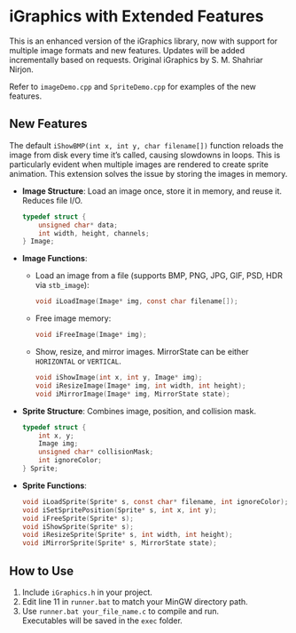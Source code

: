# iGraphics with Extended Features

This is an enhanced version of the iGraphics library, now with support for multiple image formats and new features. Updates will be added incrementally based on requests. Original iGraphics by S. M. Shahriar Nirjon.

Refer to `imageDemo.cpp` and `SpriteDemo.cpp` for examples of the new features.

## New Features
The default `iShowBMP(int x, int y, char filename[])` function reloads the image from disk every time it’s called, causing slowdowns in loops. This is particularly evident when multiple images are rendered to create sprite animation. This extension solves the issue by storing the images in memory.

- **Image Structure**: Load an image once, store it in memory, and reuse it. Reduces file I/O.
  ```c
  typedef struct {
      unsigned char* data;
      int width, height, channels;
  } Image;
  ```

- **Image Functions**:
  - Load an image from a file (supports BMP, PNG, JPG, GIF, PSD, HDR via `stb_image`):
    ```c
    void iLoadImage(Image* img, const char filename[]);
    ```
  - Free image memory:
    ```c
    void iFreeImage(Image* img);
    ```
  - Show, resize, and mirror images. MirrorState can be either `HORIZONTAL` or `VERTICAL`.
    ```c
    void iShowImage(int x, int y, Image* img);
    void iResizeImage(Image* img, int width, int height);
    void iMirrorImage(Image* img, MirrorState state);
    ```

- **Sprite Structure**: Combines image, position, and collision mask.
  ```c
  typedef struct {
      int x, y;
      Image img;
      unsigned char* collisionMask;
      int ignoreColor;
  } Sprite;
  ```

- **Sprite Functions**:
  ```c
  void iLoadSprite(Sprite* s, const char* filename, int ignoreColor);
  void iSetSpritePosition(Sprite* s, int x, int y);
  void iFreeSprite(Sprite* s);
  void iShowSprite(Sprite* s);
  void iResizeSprite(Sprite* s, int width, int height);
  void iMirrorSprite(Sprite* s, MirrorState state);
  ```

## How to Use
1. Include `iGraphics.h` in your project.
2. Edit line 11 in `runner.bat` to match your MinGW directory path.
3. Use `runner.bat your_file_name.c` to compile and run.  
   Executables will be saved in the `exec` folder.
